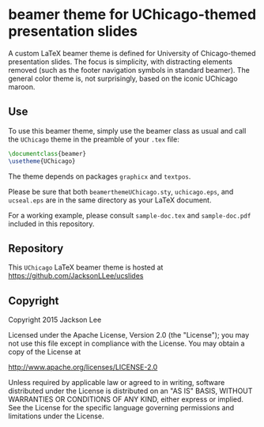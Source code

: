 beamer theme for UChicago-themed presentation slides
====================================================

A custom LaTeX beamer theme is defined for University of Chicago-themed
presentation slides. The focus is simplicity, with distracting elements
removed (such as the footer navigation symbols in standard beamer).
The general
color theme is, not surprisingly, based on the iconic UChicago maroon.

Use
---

To use this beamer theme, simply use the beamer class as usual and
call the `UChicago` theme in the preamble of your `.tex` file:

~~~ latex
\documentclass{beamer}
\usetheme{UChicago}
~~~

The theme depends on packages `graphicx` and `textpos`.

Please be sure that both `beamerthemeUChicago.sty`, `uchicago.eps`, and
`ucseal.eps`
are in the same directory as your LaTeX document.

For a working example, please consult `sample-doc.tex` and `sample-doc.pdf`
included in this repository.


Repository
----------

This `UChicago` LaTeX beamer theme is hosted at https://github.com/JacksonLLee/ucslides


Copyright
---------

Copyright 2015 Jackson Lee

Licensed under the Apache License, Version 2.0 (the "License");
you may not use this file except in compliance with the License.
You may obtain a copy of the License at

 http://www.apache.org/licenses/LICENSE-2.0

Unless required by applicable law or agreed to in writing, software
distributed under the License is distributed on an "AS IS" BASIS,
WITHOUT WARRANTIES OR CONDITIONS OF ANY KIND, either express or implied.
See the License for the specific language governing permissions and
limitations under the License.

